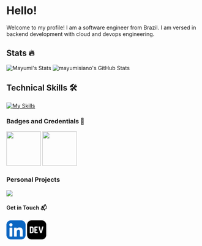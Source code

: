 # Hello!
Welcome to my profile! I am a software engineer from Brazil. I am versed in backend development with cloud and devops engineering.

## Stats 🔥 

![Mayumi's Stats](https://github-readme-stats.vercel.app/api?username=mayumisiano&theme=buefy&show_icons=true&hide_border=true&count_private=true) <img src="https://github-readme-streak-stats.herokuapp.com/?user=mayumisiano&theme=buefy&hide_border=true" alt="mayumisiano's GitHub Stats" />



## Technical Skills 🛠️
[![My Skills](https://skillicons.dev/icons?i=java,spring,javascript,nodejs,nestjs,express,python,cs,dotnet,postgresql,mongodb,mysql,git,gitlab,aws,gcp,docker&theme=light)](https://skillicons.dev)

### Badges and Credentials 🔰

<div>
<a href="https://www.credential.net/b0ed051a-eaf6-41ee-8446-a866821f4e03#gs.4h6hbq"><img src="https://arki1.com/wp-content/uploads/2022/02/certificate-cloud-digital-leader-google-cloud.png" width=90 height=90/></a>
<a href="https://www.credly.com/earner/earned/badge/86e7bb21-9176-44b1-bb44-3750647dc605"><img src="https://images.credly.com/size/680x680/images/00634f82-b07f-4bbd-a6bb-53de397fc3a6/image.png" width=90 height=90/></a>

### Personal Projects
<a  href="https://github.com/mayumisiano/microeletronica">
  <img align="center" src="https://github-readme-stats.vercel.app/api/pin/?username=mayumisiano&repo=microeletronica&show_icons=true&line_height=35&title_color=111&text_color=111&icon_color=111&bg_color=ffff"/>
</a>

#### Get in Touch 📬
	
<div>
 <a href="https://www.linkedin.com/in/paulamsiano/" target="_blank"><img src="https://raw.githubusercontent.com/tandpfun/skill-icons/65dea6c4eaca7da319e552c09f4cf5a9a8dab2c8/icons/LinkedIn.svg" width="50" height="50"></a>
<a href="https://dev.to/mayumi" target="_blank"><img src="https://raw.githubusercontent.com/tandpfun/skill-icons/65dea6c4eaca7da319e552c09f4cf5a9a8dab2c8/icons/DevTo-Dark.svg" width="50" height="50" target="_blank"></a>
</div>
